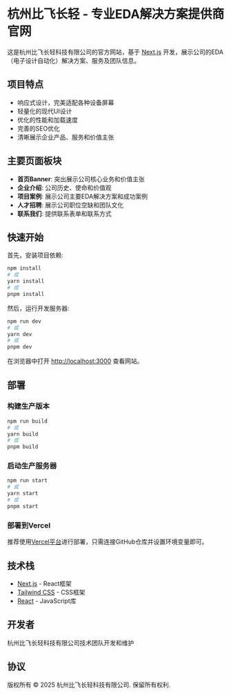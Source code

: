 # 杭州比飞长轻 - 专业EDA解决方案提供商官网

这是杭州比飞长轻科技有限公司的官方网站，基于 [Next.js](https://nextjs.org) 开发，展示公司的EDA（电子设计自动化）解决方案、服务及团队信息。

## 项目特点

- 响应式设计，完美适配各种设备屏幕
- 轻量化的现代UI设计
- 优化的性能和加载速度
- 完善的SEO优化
- 清晰展示企业产品、服务和价值主张

## 主要页面板块

- **首页Banner**: 突出展示公司核心业务和价值主张
- **企业介绍**: 公司历史、使命和价值观
- **项目案例**: 展示公司主要EDA解决方案和成功案例
- **人才招聘**: 展示公司职位空缺和团队文化
- **联系我们**: 提供联系表单和联系方式

## 快速开始

首先，安装项目依赖:

```bash
npm install
# 或
yarn install
# 或
pnpm install
```

然后，运行开发服务器:

```bash
npm run dev
# 或
yarn dev
# 或
pnpm dev
```

在浏览器中打开 [http://localhost:3000](http://localhost:3000) 查看网站。

## 部署

### 构建生产版本

```bash
npm run build
# 或
yarn build
# 或
pnpm build
```

### 启动生产服务器

```bash
npm run start
# 或
yarn start
# 或
pnpm start
```

### 部署到Vercel

推荐使用[Vercel平台](https://vercel.com)进行部署，只需连接GitHub仓库并设置环境变量即可。

## 技术栈

- [Next.js](https://nextjs.org/) - React框架
- [Tailwind CSS](https://tailwindcss.com/) - CSS框架
- [React](https://reactjs.org/) - JavaScript库

## 开发者

杭州比飞长轻科技有限公司技术团队开发和维护

## 协议

版权所有 © 2025 杭州比飞长轻科技有限公司. 保留所有权利.
